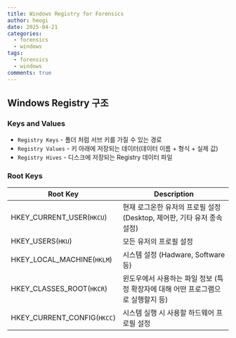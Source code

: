 ```yaml
---
title: Windows Registry for Forensics
author: heogi
date: 2025-04-21
categories:
  - forensics
  - windows
tags:
  - forensics
  - windows
comments: true
---
```

## Windows Registry 구조
### Keys and Values
* `Registry Keys` - 폴더 처럼 서브 키를 가질 수 있는 경로
* `Registry Values` - 키 아래에 저장되는 데이터(데이터 이름 + 형식 + 실제 값)
* `Registry Hives` - 디스크에 저장되는 Registry 데이터 파일

### Root  Keys

| Root Key                    | Description                                    |
| --------------------------- | ---------------------------------------------- |
| HKEY_CURRENT_USER(`HKCU`)   | 현재 로그온한 유저의 프로필 설정 (Desktop, 제어판, 기타 유저 종속 설정) |
| HKEY_USERS(`HKU`)           | 모든 유저의 프로필 설정                                  |
| HKEY_LOCAL_MACHINE(`HKLM`)  | 시스템 설정 (Hadware, Software 등)                   |
| HKEY_CLASSES_ROOT(`HKCR`)   | 윈도우에서 사용하는 파일 정보 (특정 확장자에 대해 어떤 프로그램으로 실행할지 등) |
| HKEY_CURRENT_CONFIG(`HKCC`) | 시스템 실행 시 사용할 하드웨어 프로필 설정                       |

